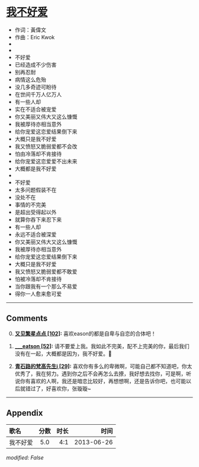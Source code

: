 # [我不好爱](https://music.163.com/song?id=26608802)

* 作词：黃偉文
* 作曲：Eric Kwok
*
*
* 不好爱
* 已经造成不少伤害
* 别再忍耐
* 病情这么危殆
* 没几多奇迹可盼待
* 在世间千万人亿万人
* 有一些人却
* 实在不适合被宠爱
* 你又美丽又伟大又这么慷慨
* 我被厚待亦相当意外
* 给你宠爱这恋爱结果倒下来
* 大概只是我不好爱
* 我又愤怒又脆弱爱都不会改
* 怕由冷落却不肯接待
* 给你宠爱这恋爱爱不出未来
* 大概都是我不好爱
* 
* 不好爱
* 太多问题假装不在
* 没处不在
* 事情的不完美
* 是超出受得起以外
* 就算你吞下来忍下来
* 有一些人却
* 永远不适合被深爱
* 你又美丽又伟大又这么慷慨
* 我被厚待亦相当意外
* 给你宠爱这恋爱结果倒下来
* 大概只是我不好爱
* 我又愤怒又脆弱爱都不敢爱
* 怕被冷落却不肯接待
* 当你跟我有一个那么不易爱
* 得你一人愈来愈可爱


---

## Comments
0. **[又见繁星点点 \[102\]](https://music.163.com/#/user/home?id=69966521):** 喜欢eason的都是自卑与自恋的合体吧！

1. **[___eatson \[52\]](https://music.163.com/#/user/home?id=74048127):** 请不要爱上我。我如此不完美，配不上完美的你，最后我们没有在一起，大概都是因为，我不好爱。🚶

2. **[青石路的梵高先生i \[29\]](https://music.163.com/#/user/home?id=280159938):** 喜欢你有多么的卑微啊，可能自己都不知道吧，你太优秀了，我在努力。遇到你之后不会再怎么去撩，我好想去找你，可是啊，听说你有喜欢的人啊，我还是暗恋比较好，再想想啊，还是告诉你吧，也可能以后就错过了，好喜欢你，张璇璇~



---

## Appendix

|歌名|分数|时长|时间|
|:---|:---:|---:|---:|
|我不好爱|5.0|4:1|2013-06-26

*modified: False*